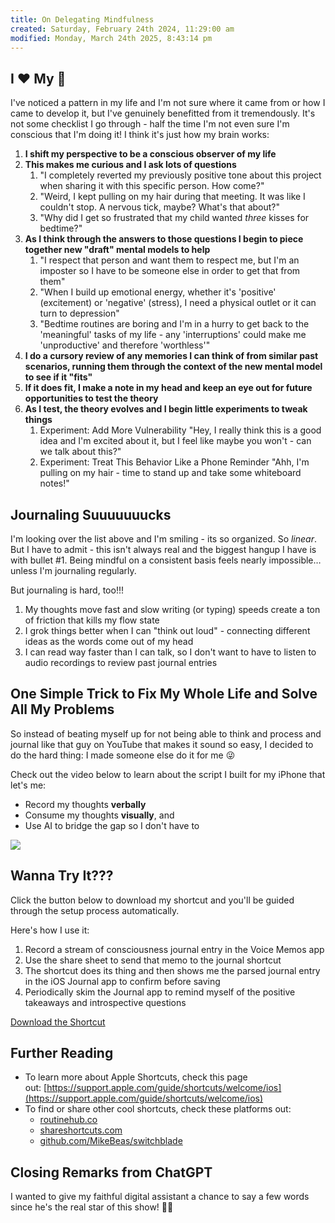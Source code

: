 ```yaml
---
title: On Delegating Mindfulness
created: Saturday, February 24th 2024, 11:29:00 am
modified: Monday, March 24th 2025, 8:43:14 pm
---
```


## I ❤️ My 🧠

I've noticed a pattern in my life and I'm not sure where it came from or how I came to develop it, but I've genuinely benefitted from it tremendously. It's not some checklist I go through - half the time I'm not even sure I'm conscious that I'm doing it! I think it's just how my brain works:

1. **I shift my perspective to be a conscious observer of my life**
2. **This makes me curious and I ask lots of questions**
	1. "I completely reverted my previously positive tone about this project when sharing it with this specific person. How come?"
	2. "Weird, I kept pulling on my hair during that meeting. It was like I couldn't stop. A nervous tick, maybe? What's that about?"
	3. "Why did I get so frustrated that my child wanted _three_ kisses for bedtime?"
3. **As I think through the answers to those questions I begin to piece together new "draft" mental models to help**
	1. "I respect that person and want them to respect me, but I'm an imposter so I have to be someone else in order to get that from them"
	2. "When I build up emotional energy, whether it's 'positive' (excitement) or 'negative' (stress), I need a physical outlet or it can turn to depression"
	3. "Bedtime routines are boring and I'm in a hurry to get back to the 'meaningful' tasks of my life - any 'interruptions' could make me 'unproductive' and therefore 'worthless'"
4. **I do a cursory review of any memories I can think of from similar past scenarios, running them through the context of the new mental model to see if it "fits"**
5. **If it does fit, I make a note in my head and keep an eye out for future opportunities to test the theory**
6. **As I test, the theory evolves and I begin little experiments to tweak things**
	1. Experiment: Add More Vulnerability
		"Hey, I really think this is a good idea and I'm excited about it, but I feel like maybe you won't - can we talk about this?"
	2. Experiment: Treat This Behavior Like a Phone Reminder
		"Ahh, I'm pulling on my hair - time to stand up and take some whiteboard notes!"

## Journaling Suuuuuuucks

I'm looking over the list above and I'm smiling - its so organized. So _linear_. But I have to admit - this isn't always real and the biggest hangup I have is with bullet #1. Being mindful on a consistent basis feels nearly impossible…unless I'm journaling regularly.

But journaling is hard, too!!!

1. My thoughts move fast and slow writing (or typing) speeds create a ton of friction that kills my flow state
2. I grok things better when I can "think out loud" - connecting different ideas as the words come out of my head
3. I can read way faster than I can talk, so I don't want to have to listen to audio recordings to review past journal entries

## One Simple Trick to Fix My Whole Life and Solve All My Problems

So instead of beating myself up for not being able to think and process and journal like that guy on YouTube that makes it sound so easy, I decided to do the hard thing: I made someone else do it for me 😜

Check out the video below to learn about the script I built for my iPhone that let's me:

* Record my thoughts **verbally**
* Consume my thoughts **visually**, and 
* Use AI to bridge the gap so I don't have to

![](https://youtu.be/S0z6f2DLsv8)

## Wanna Try It???

Click the button below to download my shortcut and you'll be guided through the setup process automatically.

Here's how I use it:

1. Record a stream of consciousness journal entry in the Voice Memos app
2. Use the share sheet to send that memo to the journal shortcut
3. The shortcut does its thing and then shows me the parsed journal entry in the iOS Journal app to confirm before saving
4. Periodically skim the Journal app to remind myself of the positive takeaways and introspective questions

[Download the Shortcut](https://routinehub.co/shortcut/18084/)

## Further Reading

* To learn more about Apple Shortcuts, check this page out: [https://support.apple.com/guide/shortcuts/welcome/ios](https://support.apple.com/guide/shortcuts/welcome/ios)
* To find or share other cool shortcuts, check these platforms out:
	* [routinehub.co](https://routinehub.co/)
	* [shareshortcuts.com](https://shareshortcuts.com/)
	* [github.com/MikeBeas/switchblade](https://github.com/MikeBeas/switchblade)

## Closing Remarks from ChatGPT

I wanted to give my faithful digital assistant a chance to say a few words since he's the real star of this show! 🫶🏻
